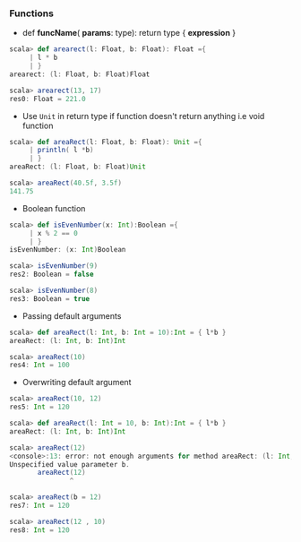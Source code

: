 ### Functions

* def **funcName**( **params**: type): return type {
    **expression**
}


```scala
scala> def arearect(l: Float, b: Float): Float ={
     | l * b
     | }
arearect: (l: Float, b: Float)Float

scala> arearect(13, 17)
res0: Float = 221.0
```
* Use `Unit` in return type if function doesn't return anything i.e void function
```scala
scala> def areaRect(l: Float, b: Float): Unit ={
     | println( l *b)
     | }
areaRect: (l: Float, b: Float)Unit

scala> areaRect(40.5f, 3.5f)
141.75
```

* Boolean function
```scala
scala> def isEvenNumber(x: Int):Boolean ={
     | x % 2 == 0
     | }
isEvenNumber: (x: Int)Boolean

scala> isEvenNumber(9)
res2: Boolean = false

scala> isEvenNumber(8)
res3: Boolean = true
```

* Passing default arguments

```scala
scala> def areaRect(l: Int, b: Int = 10):Int = { l*b }
areaRect: (l: Int, b: Int)Int

scala> areaRect(10)
res4: Int = 100
```

* Overwriting default argument
```scala
scala> areaRect(10, 12)
res5: Int = 120

scala> def areaRect(l: Int = 10, b: Int):Int = { l*b }
areaRect: (l: Int, b: Int)Int

scala> areaRect(12)
<console>:13: error: not enough arguments for method areaRect: (l: Int, b: Int)Int.
Unspecified value parameter b.
       areaRect(12)
               ^

scala> areaRect(b = 12)
res7: Int = 120

scala> areaRect(12 , 10)
res8: Int = 120
```